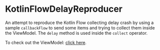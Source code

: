 # KotlinFlowDelayReproducer
An attempt to reproduce the Kotlin Flow collecting delay crash by using a sample `callbackFlow` to send some items and trying to collect them inside the ViewModel. The `delay` method is used inside the `collect` operator.

To check out the ViewModel: [click here](https://github.com/andreimesina/KotlinFlowDelayReproducer/blob/master/app/src/main/java/com/andreimesina/kotlinflowdelayreproducer/MainViewModel.kt).
